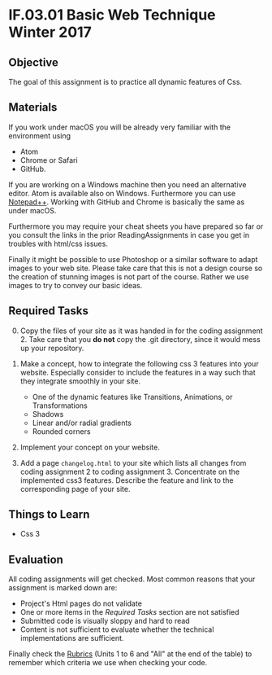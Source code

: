 # IF.03.01 Basic Web Technique Winter 2017

## Objective
The goal of this assignment is to practice all dynamic features of Css.

## Materials
If you work under macOS you will be already very familiar with the environment using

- Atom
- Chrome or Safari
- GitHub.

If you are working on a Windows machine then you need an alternative editor. Atom is available also on Windows. Furthermore you can use [Notepad++](https://notepad-plus-plus.org/download/v7.5.html). Working with GitHub and Chrome is basically the same as under macOS.

Furthermore you may require your cheat sheets you have prepared so far or you consult the links in the prior ReadingAssignments in case you get in troubles with html/css issues.

Finally it might be possible to use Photoshop or a similar software to adapt images to your web site. Please take care that this is not a design course so the creation of stunning images is not part of the course. Rather we use images to try to convey our basic ideas.

## Required Tasks
0. Copy the files of your site as it was handed in for the coding assignment 2. Take care that you **do not** copy the .git directory, since it would mess up your repository.

1. Make a concept, how to integrate the following css 3 features into your website. Especially consider to include the features in a way such that they integrate smoothly in your site.
   - One of the dynamic features like Transitions, Animations, or Transformations
   - Shadows
   - Linear and/or radial gradients
   - Rounded corners

2. Implement your concept on your website.

3. Add a page `changelog.html` to your site which lists all changes from coding assignment 2 to coding assignment 3. Concentrate on the implemented css3 features. Describe the feature and link to the corresponding page of your site.


## Things to Learn
- Css 3

## Evaluation
All coding assignments will get checked. Most common reasons that your assignment is marked down are:

- Project's Html pages do not validate
- One or more items in the *Required Tasks* section are not satisfied
- Submitted code is visually sloppy and hard to read
- Content is not sufficient to evaluate whether the technical implementations are sufficient.

Finally check the [Rubrics](Rubrics.md) (Units 1 to 6 and "All" at the end of the table) to remember which criteria we use when checking your code.

